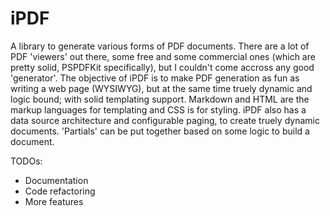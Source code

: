iPDF
====

A library to generate various forms of PDF documents. There are a lot of PDF 'viewers' out there, some free and some commercial ones (which are pretty solid, PSPDFKit specifically), but I couldn't come accross any good 'generator'. The objective of iPDF is to make PDF generation as fun as writing a web page (WYSIWYG), but at the same time truely dynamic and logic bound; with solid templating support. Markdown and HTML are the markup languages for templating and CSS is for styling. iPDF also has a data source architecture and configurable paging, to create truely dynamic documents. 'Partials' can be put together based on some logic to build a document. 

TODOs:
* Documentation
* Code refactoring
* More features
